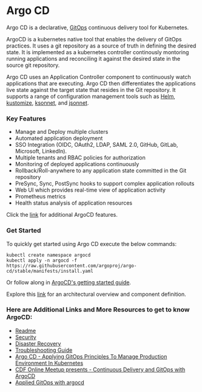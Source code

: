 # Argo CD

Argo CD is a declarative, [GitOps](https://www.gitops.tech/) continuous delivery tool for Kubernetes.

ArgoCD is a kubernetes native tool that enables the delivery of GitOps practices.  It uses a git repository as a source of truth in defining the desired state.  It is implemented as a kubernetes controller continously montoring running applications and reconciling it against the desired state in the source git repository. 


Argo CD uses an Application Controller component to continuously watch applications that are executing.  Argo CD then differentiates the applications live state against the target state that resides in the Git repository. It supports a range of configuration management tools such as [Helm](https://helm.sh/), [kustomize](https://kustomize.io/), [ksonnet](https://ksonnet.io/get-started/), and [jsonnet](https://jsonnet.org/).

### Key Features

- Manage and Deploy multiple clusters
- Automated application deployment 
- SSO Integration (OIDC, OAuth2, LDAP, SAML 2.0, GitHub, GitLab, Microsoft, LinkedIn).
- Multiple tenants and RBAC policies for authorization
- Monitoring of deployed applications continuously
- Rollback/Roll-anywhere to any application state committed in the Git repository
- PreSync, Sync, PostSync hooks to support complex application rollouts
- Web UI which provides real-time view of application activity 
- Prometheus metrics
- Health status analysis of application resources

Click the [link](https://argoproj.github.io/argo-cd/#what-is-argo-cd) for additional ArgoCD features.

### Get Started

To quickly get started using Argo CD execute the below commands:

    kubectl create namespace argocd
    kubectl apply -n argocd -f https://raw.githubusercontent.com/argoproj/argo-cd/stable/manifests/install.yaml

Or follow along in [ArgoCD's getting started guide](https://argoproj.github.io/argo-cd/getting_started/).

Explore this [link](https://argoproj.github.io/argo-cd/operator-manual/architecture/) for an architectural overview and component definition. 

### Here are Additional Links and More Resources to get to know ArgoCD:

- [Readme](https://repo1.dso.mil/platform-one/big-bang/apps/core/argocd/-/blob/documentation-standard/docs/README.md)
- [Security](https://repo1.dso.mil/platform-one/big-bang/apps/core/argocd/-/blob/documentation-standard/docs/security.md)
- [Disaster Recovery](https://repo1.dso.mil/platform-one/big-bang/apps/core/argocd/-/blob/documentation-standard/docs/disaster-recovery.md)
- [Troubleshooting Guide](https://repo1.dso.mil/platform-one/big-bang/apps/core/argocd/-/blob/documentation-standard/docs/troubleshooting-guide.md)
- [Argo CD - Applying GitOps Principles To Manage Production Environment In Kubernetes](https://www.youtube.com/watch?v=vpWQeoaiRM4)
- [CDF Online Meetup presents - Continuous Delivery and GitOps with ArgoCD](https://www.youtube.com/watch?v=xAN8eTWHRU0)
- [Applied GitOps with argocd](https://thenewstack.io/applied-gitops-with-argocd/)


